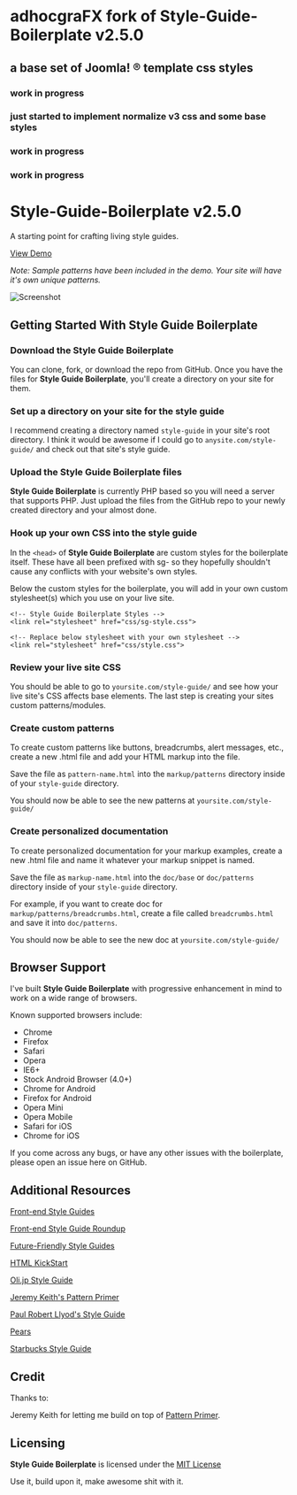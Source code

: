adhocgraFX fork of Style-Guide-Boilerplate v2.5.0
=================================================

## a base set of Joomla! &reg; template css styles

### work in progress

### just started to implement normalize v3 css and some base styles

### work in progress

### work in progress


Style-Guide-Boilerplate v2.5.0
==============================

A starting point for crafting living style guides.

[View Demo](http://brettjankord.com/projects/style-guide-boilerplate/)

*Note: Sample patterns have been included in the demo. Your site will have it's own unique patterns.*

![Screenshot](http://bjankord.github.io/Style-Guide-Boilerplate/assets/screenshot-1.jpg)

## Getting Started With Style Guide Boilerplate

### Download the Style Guide Boilerplate
You can clone, fork, or download the repo from GitHub.
Once you have the files for **Style Guide Boilerplate**, you'll create a directory on your site for them.

### Set up a directory on your site for the style guide
I recommend creating a directory named `style-guide` in your site's root directory. I think it would be awesome if I could go to `anysite.com/style-guide/` and check out that site's style guide.

### Upload the Style Guide Boilerplate files
**Style Guide Boilerplate** is currently PHP based so you will need a server that supports PHP. Just upload the files from the GitHub repo to your newly created directory and your almost done.

### Hook up your own CSS into the style guide
In the `<head>` of **Style Guide Boilerplate** are custom styles for the boilerplate itself. These have all been prefixed with sg- so they hopefully shouldn't cause any conflicts with your website's own styles.

Below the custom styles for the boilerplate, you will add in your own custom stylesheet(s) which you use on your live site.

    <!-- Style Guide Boilerplate Styles -->
    <link rel="stylesheet" href="css/sg-style.css">
	  
    <!-- Replace below stylesheet with your own stylesheet -->
    <link rel="stylesheet" href="css/style.css">
    
    
### Review your live site CSS
You should be able to go to `yoursite.com/style-guide/` and see how your live site's CSS affects base elements.
The last step is creating your sites custom patterns/modules.

### Create custom patterns
To create custom patterns like buttons, breadcrumbs, alert messages, etc., create a new .html file and add your HTML markup into the file.

Save the file as `pattern-name.html` into the `markup/patterns` directory inside of your `style-guide` directory.

You should now be able to see the new patterns at `yoursite.com/style-guide/`

### Create personalized documentation
To create personalized documentation for your markup examples, create a new .html file and name it whatever your markup snippet is named.

Save the file as `markup-name.html` into the `doc/base` or `doc/patterns` directory inside of your `style-guide` directory.

For example, if you want to create doc for `markup/patterns/breadcrumbs.html`, create a file called `breadcrumbs.html` and save it into `doc/patterns`.

You should now be able to see the new doc at `yoursite.com/style-guide/`

## Browser Support
I've built **Style Guide Boilerplate** with progressive enhancement in mind to work on a wide range of browsers.

Known supported browsers include:

* Chrome
* Firefox
* Safari 
* Opera 
* IE6+
* Stock Android Browser (4.0+)
* Chrome for Android
* Firefox for Android
* Opera Mini
* Opera Mobile
* Safari for iOS
* Chrome for iOS

If you come across any bugs, or have any other issues with the boilerplate, please open an issue here on GitHub.


## Additional Resources
[Front-end Style Guides](http://24ways.org/2011/front-end-style-guides/)

[Front-end Style Guide Roundup](https://gimmebar.com/collection/4ecd439c2f0aaad734000022/front-end-styleguides)

[Future-Friendly Style Guides](https://speakerdeck.com/lukebrooker/future-friendly-style-guides)

[HTML KickStart](http://www.99lime.com/elements/)

[Oli.jp Style Guide](http://oli.jp/2011/style-guide/)

[Jeremy Keith's Pattern Primer](http://adactio.com/journal/5028/)

[Paul Robert Llyod's Style Guide](http://www.paulrobertlloyd.com/about/styleguide/)

[Pears](http://pea.rs/)

[Starbucks Style Guide](http://www.starbucks.com/static/reference/styleguide/)

## Credit
Thanks to: 

Jeremy Keith for letting me build on top of [Pattern Primer](https://github.com/adactio/Pattern-Primer).


## Licensing 
**Style Guide Boilerplate** is licensed under the [MIT License](http://en.wikipedia.org/wiki/MIT_License)

Use it, build upon it, make awesome shit with it.
